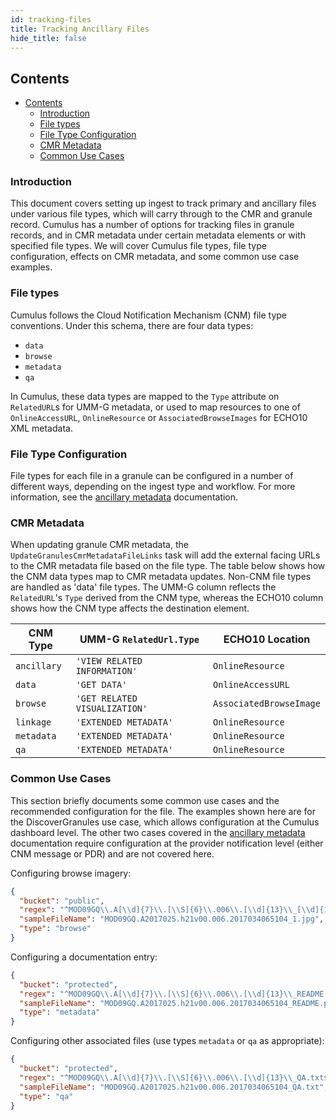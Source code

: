 ```yaml
---
id: tracking-files
title: Tracking Ancillary Files
hide_title: false
---
```


## Contents

- [Contents](#contents)
  - [Introduction](#introduction)
  - [File types](#file-types)
  - [File Type Configuration](#file-type-configuration)
  - [CMR Metadata](#cmr-metadata)
  - [Common Use Cases](#common-use-cases)

### Introduction

This document covers setting up ingest to track primary and ancillary files under various file types, which will carry through to the CMR and granule record.
Cumulus has a number of options for tracking files in granule records, and in CMR metadata under certain metadata elements or with specified file types.
We will cover Cumulus file types, file type configuration, effects on CMR metadata, and some common use case examples.

### File types

Cumulus follows the Cloud Notification Mechanism (CNM) file type conventions. Under this schema, there are four data types:

- `data`
- `browse`
- `metadata`
- `qa`

In Cumulus, these data types are mapped to the `Type` attribute on `RelatedURL`s for UMM-G metadata, or used to map
resources to one of `OnlineAccessURL`, `OnlineResource` or `AssociatedBrowseImages` for ECHO10 XML metadata.

### File Type Configuration

File types for each file in a granule can be configured in a number of different ways, depending on the ingest type and workflow.
For more information, see the [ancillary metadata](../features/ancillary_metadata) documentation.

### CMR Metadata

When updating granule CMR metadata, the `UpdateGranulesCmrMetadataFileLinks` task will add the external facing URLs to the CMR metadata file based on the file type.
The table below shows how the CNM data types map to CMR metadata updates. Non-CNM file types are handled as 'data' file types.
The UMM-G column reflects the `RelatedURL`'s `Type` derived from the CNM type, whereas the ECHO10 column shows how the CNM type affects the destination element.

|CNM Type |UMM-G `RelatedUrl.Type` |ECHO10 Location |
| ------  | ------ | ------ |
| `ancillary` | `'VIEW RELATED INFORMATION'` | `OnlineResource` |
| `data` | `'GET DATA'` | `OnlineAccessURL` |
| `browse` | `'GET RELATED VISUALIZATION'` | `AssociatedBrowseImage` |
| `linkage` | `'EXTENDED METADATA'` | `OnlineResource` |
| `metadata` | `'EXTENDED METADATA'` | `OnlineResource` |
| `qa` | `'EXTENDED METADATA'` | `OnlineResource` |

### Common Use Cases

This section briefly documents some common use cases and the recommended configuration for the file.
The examples shown here are for the DiscoverGranules use case, which allows configuration at the Cumulus dashboard level.
The other two cases covered in the [ancillary metadata](../features/ancillary_metadata) documentation require configuration at the provider notification level (either CNM message or PDR) and are not covered here.

Configuring browse imagery:

```json
{
  "bucket": "public",
  "regex": "^MOD09GQ\\.A[\\d]{7}\\.[\\S]{6}\\.006\\.[\\d]{13}\\_[\\d]{1}.jpg$",
  "sampleFileName": "MOD09GQ.A2017025.h21v00.006.2017034065104_1.jpg",
  "type": "browse"
}
```

Configuring a documentation entry:

```json
{
  "bucket": "protected",
  "regex": "^MOD09GQ\\.A[\\d]{7}\\.[\\S]{6}\\.006\\.[\\d]{13}\\_README.pdf$",
  "sampleFileName": "MOD09GQ.A2017025.h21v00.006.2017034065104_README.pdf",
  "type": "metadata"
}
```

Configuring other associated files (use types `metadata` or `qa` as appropriate):

```json
{
  "bucket": "protected",
  "regex": "^MOD09GQ\\.A[\\d]{7}\\.[\\S]{6}\\.006\\.[\\d]{13}\\_QA.txt$",
  "sampleFileName": "MOD09GQ.A2017025.h21v00.006.2017034065104_QA.txt",
  "type": "qa"
}
```
